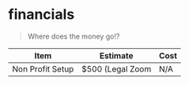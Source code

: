 
# financials

> Where does the money go!?

| Item             | Estimate         | Cost   |
| ---------------- |:----------------:|:-------|
| Non Profit Setup | $500 (Legal Zoom | N/A    |
